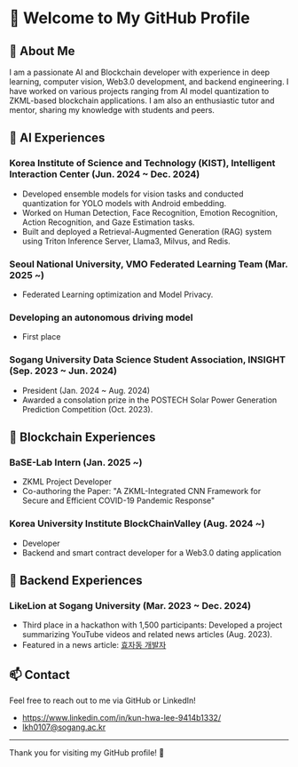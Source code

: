 # 👋 Welcome to My GitHub Profile

## 🚀 About Me
I am a passionate AI and Blockchain developer with experience in deep learning, computer vision, Web3.0 development, and backend engineering. I have worked on various projects ranging from AI model quantization to ZKML-based blockchain applications. I am also an enthusiastic tutor and mentor, sharing my knowledge with students and peers.

## 📌 AI Experiences
### Korea Institute of Science and Technology (KIST), Intelligent Interaction Center (Jun. 2024 ~ Dec. 2024)
- Developed ensemble models for vision tasks and conducted quantization for YOLO models with Android embedding.
- Worked on Human Detection, Face Recognition, Emotion Recognition, Action Recognition, and Gaze Estimation tasks.
- Built and deployed a Retrieval-Augmented Generation (RAG) system using Triton Inference Server, Llama3, Milvus, and Redis.

### Seoul National University, VMO Federated Learning Team (Mar. 2025 ~)
- Federated Learning optimization and Model Privacy.

### Developing an autonomous driving model
- First place  

### Sogang University Data Science Student Association, INSIGHT (Sep. 2023 ~ Jun. 2024)
- President (Jan. 2024 ~ Aug. 2024)
- Awarded a consolation prize in the POSTECH Solar Power Generation Prediction Competition (Oct. 2023).

## 🔗 Blockchain Experiences
### BaSE-Lab Intern (Jan. 2025 ~)
- ZKML Project Developer
- Co-authoring the Paper: "A ZKML-Integrated CNN Framework for Secure and Efficient COVID-19 Pandemic Response"

### Korea University Institute BlockChainValley (Aug. 2024 ~)
- Developer
- Backend and smart contract developer for a Web3.0 dating application

## 🐍 Backend Experiences
### LikeLion at Sogang University (Mar. 2023 ~ Dec. 2024)
- Third place in a hackathon with 1,500 participants: Developed a project summarizing YouTube videos and related news articles (Aug. 2023).
- Featured in a news article: [효자동 개발자](https://n.news.naver.com/article/417/0000944514?sid=105)

## 📫 Contact
Feel free to reach out to me via GitHub or LinkedIn!
- https://www.linkedin.com/in/kun-hwa-lee-9414b1332/
- lkh0107@sogang.ac.kr
  
---
Thank you for visiting my GitHub profile! 🚀

